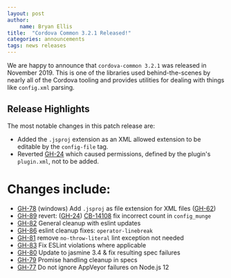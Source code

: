 ```yaml
---
layout: post
author:
    name: Bryan Ellis
title:  "Cordova Common 3.2.1 Released!"
categories: announcements
tags: news releases
---
```


We are happy to announce that `cordova-common 3.2.1` was released in November 2019. This is one of the libraries used behind-the-scenes by nearly all of the Cordova tooling and provides utilities for dealing with things like `config.xml` parsing.

## Release Highlights

The most notable changes in this patch release are:

* Added the `.jsproj` extension as an XML allowed extension to be editable by the `config-file` tag.
* Reverted [GH-24](https://github.com/apache/cordova-common/pull/24) which caused permissions, defined by the plugin's `plugin.xml`, not to be added.

<!--more-->
# Changes include:

* [GH-78](https://github.com/apache/cordova-common/pull/78) (windows) Add `.jsproj` as file extension for XML files ([GH-62](https://github.com/apache/cordova-common/pull/62))
* [GH-89](https://github.com/apache/cordova-common/pull/89) revert: ([GH-24](https://github.com/apache/cordova-common/pull/24)) [CB-14108](https://issues.apache.org/jira/browse/CB-14108) fix incorrect count in `config_munge`
* [GH-82](https://github.com/apache/cordova-common/pull/82) General cleanup with eslint updates
* [GH-86](https://github.com/apache/cordova-common/pull/86) eslint cleanup fixes: `operator-linebreak`
* [GH-81](https://github.com/apache/cordova-common/pull/81) remove `no-throw-literal` lint exception not needed
* [GH-83](https://github.com/apache/cordova-common/pull/83) Fix ESLint violations where applicable
* [GH-80](https://github.com/apache/cordova-common/pull/80) Update to jasmine 3.4 & fix resulting spec failures
* [GH-79](https://github.com/apache/cordova-common/pull/79) Promise handling cleanup in specs
* [GH-77](https://github.com/apache/cordova-common/pull/77) Do not ignore AppVeyor failures on Node.js 12
